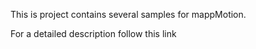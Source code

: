 This is project contains several samples for mappMotion.

For a detailed description follow this link
